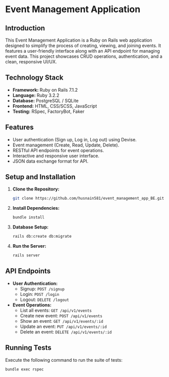 # Event Management Application

## Introduction
This Event Management Application is a Ruby on Rails web application designed to simplify the process of creating, viewing, and joining events. It features a user-friendly interface along with an API endpoint for managing event data. This project showcases CRUD operations, authentication, and a clean, responsive UI/UX.

## Technology Stack
- **Framework:** Ruby on Rails 7.1.2
- **Language:** Ruby 3.2.2
- **Database:** PostgreSQL / SQLite
- **Frontend:** HTML, CSS/SCSS, JavaScript
- **Testing:** RSpec, FactoryBot, Faker

## Features
- User authentication (Sign up, Log in, Log out) using Devise.
- Event management (Create, Read, Update, Delete).
- RESTful API endpoints for event operations.
- Interactive and responsive user interface.
- JSON data exchange format for API.

## Setup and Installation
1. **Clone the Repository:**
   ```bash
   git clone https://github.com/husnain581/event_management_app_BE.git
   ```
2. **Install Dependencies:**
   ```bash
   bundle install
   ```
3. **Database Setup:**
   ```bash
   rails db:create db:migrate
   ```
4. **Run the Server:**
   ```bash
   rails server
   ```

## API Endpoints
- **User Authentication:** 
  - Signup: `POST /signup`
  - Login: `POST /login`
  - Logout: `DELETE /logout`
- **Event Operations:** 
  - List all events: `GET /api/v1/events`
  - Create new event: `POST /api/v1/events`
  - Show an event: `GET /api/v1/events/:id`
  - Update an event: `PUT /api/v1/events/:id`
  - Delete an event: `DELETE /api/v1/events/:id`

## Running Tests
Execute the following command to run the suite of tests:
```bash
bundle exec rspec
```
